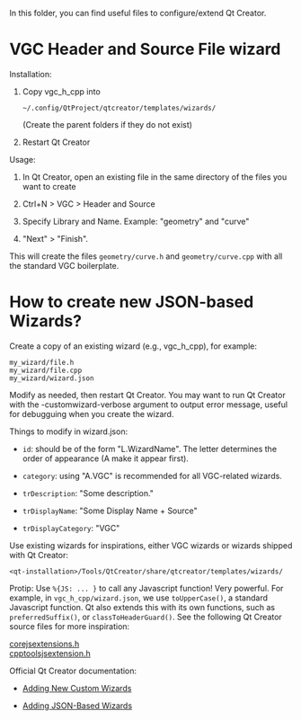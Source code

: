In this folder, you can find useful files to configure/extend Qt Creator.

# VGC Header and Source File wizard

Installation:

1. Copy vgc_h_cpp into
   ```
   ~/.config/QtProject/qtcreator/templates/wizards/
   ```
   (Create the parent folders if they do not exist)

2. Restart Qt Creator

Usage:

1. In Qt Creator, open an existing file in the same directory of the
   files you want to create

2. Ctrl+N > VGC > Header and Source

3. Specify Library and Name. Example: "geometry" and "curve"

4. "Next" > "Finish".

This will create the files `geometry/curve.h` and `geometry/curve.cpp` with
all the standard VGC boilerplate.

# How to create new JSON-based Wizards?

Create a copy of an existing wizard (e.g., vgc_h_cpp), for example:
```
my_wizard/file.h
my_wizard/file.cpp
my_wizard/wizard.json
```

Modify as needed, then restart Qt Creator. You may want to run Qt Creator with
the -customwizard-verbose argument to output error message, useful for
debugguing when you create the wizard.

Things to modify in wizard.json:

- `id`: should be of the form "L.WizardName".
  The letter determines the order of appearance
  (A make it appear first).

- `category`: using "A.VGC" is recommended for all
  VGC-related wizards.

- `trDescription`: "Some description."

- `trDisplayName`: "Some Display Name + Source"

- `trDisplayCategory`: "VGC"

Use existing wizards for inspirations, either VGC wizards or wizards shipped with Qt Creator:
```
<qt-installation>/Tools/QtCreator/share/qtcreator/templates/wizards/
```

Protip: Use `%{JS: ... }` to call any Javascript function! Very powerful.
For example, in `vgc_h_cpp/wizard.json`, we use `toUpperCase()`, a standard
Javascript function. Qt also extends this with its own functions, such as `preferredSuffix()`, or
`classToHeaderGuard()`. See the following Qt Creator source files for more inspiration:

[corejsextensions.h](https://github.com/qt-creator/qt-creator/blob/35690ab66e3c79bf2ff69a2b996da0c2584ee13b/src/plugins/coreplugin/corejsextensions.h)<br>
[cpptoolsjsextension.h](https://github.com/qt-creator/qt-creator/blob/19d4d7014d39a04965e40e1b8cf9de94fefb9bff/src/plugins/cpptools/cpptoolsjsextension.h)

Official Qt Creator documentation:

- [Adding New Custom Wizards](http://doc.qt.io/qtcreator/creator-project-wizards.html)

- [Adding JSON-Based Wizards](http://doc.qt.io/qtcreator/creator-project-wizards-json.html)
